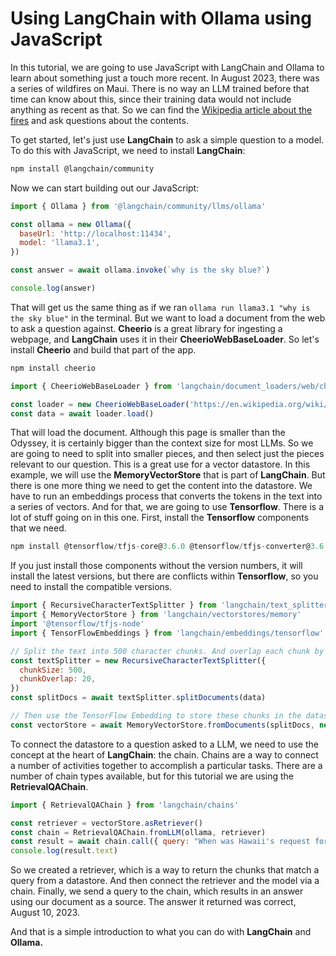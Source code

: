 # Using LangChain with Ollama using JavaScript

In this tutorial, we are going to use JavaScript with LangChain and Ollama to learn about something just a touch more recent. In August 2023, there was a series of wildfires on Maui. There is no way an LLM trained before that time can know about this, since their training data would not include anything as recent as that. So we can find the [Wikipedia article about the fires](https://en.wikipedia.org/wiki/2023_Hawaii_wildfires) and ask questions about the contents.

To get started, let's just use **LangChain** to ask a simple question to a model. To do this with JavaScript, we need to install **LangChain**:

```bash
npm install @langchain/community
```

Now we can start building out our JavaScript:

```javascript
import { Ollama } from '@langchain/community/llms/ollama'

const ollama = new Ollama({
  baseUrl: 'http://localhost:11434',
  model: 'llama3.1',
})

const answer = await ollama.invoke(`why is the sky blue?`)

console.log(answer)
```

That will get us the same thing as if we ran `ollama run llama3.1 "why is the sky blue"` in the terminal. But we want to load a document from the web to ask a question against. **Cheerio** is a great library for ingesting a webpage, and **LangChain** uses it in their **CheerioWebBaseLoader**. So let's install **Cheerio** and build that part of the app.

```bash
npm install cheerio
```

```javascript
import { CheerioWebBaseLoader } from 'langchain/document_loaders/web/cheerio'

const loader = new CheerioWebBaseLoader('https://en.wikipedia.org/wiki/2023_Hawaii_wildfires')
const data = await loader.load()
```

That will load the document. Although this page is smaller than the Odyssey, it is certainly bigger than the context size for most LLMs. So we are going to need to split into smaller pieces, and then select just the pieces relevant to our question. This is a great use for a vector datastore. In this example, we will use the **MemoryVectorStore** that is part of **LangChain**. But there is one more thing we need to get the content into the datastore. We have to run an embeddings process that converts the tokens in the text into a series of vectors. And for that, we are going to use **Tensorflow**. There is a lot of stuff going on in this one. First, install the **Tensorflow** components that we need.

```javascript
npm install @tensorflow/tfjs-core@3.6.0 @tensorflow/tfjs-converter@3.6.0 @tensorflow-models/universal-sentence-encoder@1.3.3 @tensorflow/tfjs-node@4.10.0
```

If you just install those components without the version numbers, it will install the latest versions, but there are conflicts within **Tensorflow**, so you need to install the compatible versions.

```javascript
import { RecursiveCharacterTextSplitter } from 'langchain/text_splitter'
import { MemoryVectorStore } from 'langchain/vectorstores/memory'
import '@tensorflow/tfjs-node'
import { TensorFlowEmbeddings } from 'langchain/embeddings/tensorflow'

// Split the text into 500 character chunks. And overlap each chunk by 20 characters
const textSplitter = new RecursiveCharacterTextSplitter({
  chunkSize: 500,
  chunkOverlap: 20,
})
const splitDocs = await textSplitter.splitDocuments(data)

// Then use the TensorFlow Embedding to store these chunks in the datastore
const vectorStore = await MemoryVectorStore.fromDocuments(splitDocs, new TensorFlowEmbeddings())
```

To connect the datastore to a question asked to a LLM, we need to use the concept at the heart of **LangChain**: the chain. Chains are a way to connect a number of activities together to accomplish a particular tasks. There are a number of chain types available, but for this tutorial we are using the **RetrievalQAChain**.

```javascript
import { RetrievalQAChain } from 'langchain/chains'

const retriever = vectorStore.asRetriever()
const chain = RetrievalQAChain.fromLLM(ollama, retriever)
const result = await chain.call({ query: "When was Hawaii's request for a major disaster declaration approved?" })
console.log(result.text)
```

So we created a retriever, which is a way to return the chunks that match a query from a datastore. And then connect the retriever and the model via a chain. Finally, we send a query to the chain, which results in an answer using our document as a source. The answer it returned was correct, August 10, 2023.

And that is a simple introduction to what you can do with **LangChain** and **Ollama.**
